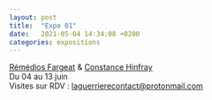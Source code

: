 ```yaml
---
layout: post
title:  "Expo 01"
date:   2021-05-04 14:34:08 +0200
categories: expositions
---
```

[Rémédios Fargeat](/category/artistes/) & [Constance Hinfray](/category/artistes/)  
Du 04 au 13 juin  
Visites sur RDV : laguerrierecontact@protonmail.com
